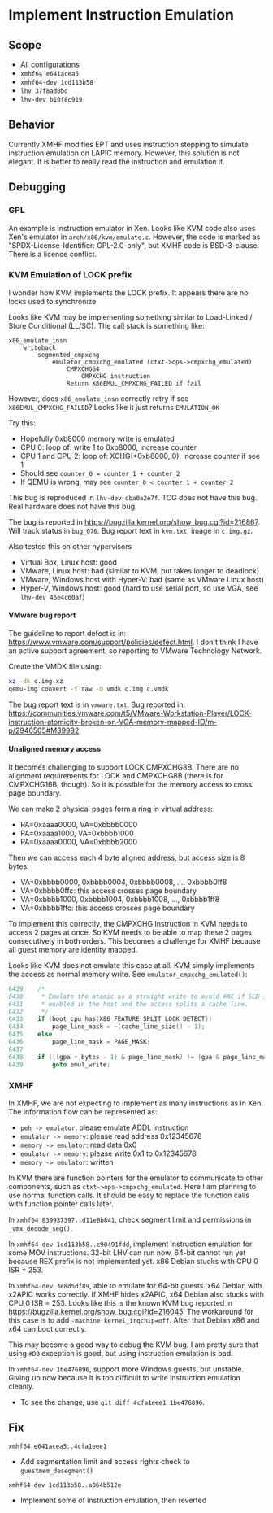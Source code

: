 # Implement Instruction Emulation

## Scope
* All configurations
* `xmhf64 e641acea5`
* `xmhf64-dev 1cd113b58`
* `lhv 37f8ad0bd`
* `lhv-dev b10f8c919`

## Behavior

Currently XMHF modifies EPT and uses instruction stepping to simulate
instruction emulation on LAPIC memory. However, this solution is not elegant.
It is better to really read the instruction and emulation it.

## Debugging

### GPL

An example is instruction emulator in Xen. Looks like KVM code also uses Xen's
emulator in `arch/x86/kvm/emulate.c`. However, the code is marked as
"SPDX-License-Identifier: GPL-2.0-only", but XMHF code is BSD-3-clause. There
is a licence conflict.

### KVM Emulation of LOCK prefix

I wonder how KVM implements the LOCK prefix. It appears there are no locks
used to synchronize.

Looks like KVM may be implementing something similar to
Load-Linked / Store Conditional (LL/SC). The call stack is something like:

```
x86_emulate_insn
	writeback
		segmented_cmpxchg
			emulator_cmpxchg_emulated (ctxt->ops->cmpxchg_emulated)
				CMPXCHG64
					CMPXCHG instruction
				Return X86EMUL_CMPXCHG_FAILED if fail
```

However, does `x86_emulate_insn` correctly retry if see
`X86EMUL_CMPXCHG_FAILED`? Looks like it just returns `EMULATION_OK`

Try this:
* Hopefully 0xb8000 memory write is emulated
* CPU 0: loop of: write 1 to 0xb8000, increase counter
* CPU 1 and CPU 2: loop of: XCHG(*0xb8000, 0), increase counter if see 1
* Should see `counter_0 = counter_1 + counter_2`
* If QEMU is wrong, may see `counter_0 < counter_1 + counter_2`

This bug is reproduced in `lhv-dev dba0a2e7f`. TCG does not have this bug. Real
hardware does not have this bug.

The bug is reported in <https://bugzilla.kernel.org/show_bug.cgi?id=216867>.
Will track status in `bug_076`. Bug report text in `kvm.txt`, image in
`c.img.gz`.

Also tested this on other hypervisors
* Virtual Box, Linux host: good
* VMware, Linux host: bad (similar to KVM, but takes longer to deadlock)
* VMware, Windows host with Hyper-V: bad (same as VMware Linux host)
* Hyper-V, Windows host: good (hard to use serial port, so use VGA, see
  `lhv-dev 46e4c60af`)

#### VMware bug report

The guideline to report defect is in:
<https://www.vmware.com/support/policies/defect.html>. I don't think I have an
active support agreement, so reporting to VMware Technology Network.

Create the VMDK file using:

```sh
xz -dk c.img.xz
qemu-img convert -f raw -O vmdk c.img c.vmdk
```

The bug report text is in `vmware.txt`. Bug reported in:
<https://communities.vmware.com/t5/VMware-Workstation-Player/LOCK-instruction-atomicity-broken-on-VGA-memory-mapped-IO/m-p/2946505#M39982>

#### Unaligned memory access

It becomes challenging to support LOCK CMPXCHG8B. There are no alignment
requirements for LOCK and CMPXCHG8B (there is for CMPXCHG16B, though). So it
is possible for the memory access to cross page boundary.

We can make 2 physical pages form a ring in virtual address:
* PA=0xaaaa0000, VA=0xbbbb0000
* PA=0xaaaa1000, VA=0xbbbb1000
* PA=0xaaaa0000, VA=0xbbbb2000

Then we can access each 4 byte aligned address, but access size is 8 bytes:
* VA=0xbbbb0000, 0xbbbb0004, 0xbbbb0008, ..., 0xbbbb0ff8
* VA=0xbbbb0ffc: this access crosses page boundary
* VA=0xbbbb1000, 0xbbbb1004, 0xbbbb1008, ..., 0xbbbb1ff8
* VA=0xbbbb1ffc: this access crosses page boundary

To implement this correctly, the CMPXCHG instruction in KVM needs to access 2
pages at once. So KVM needs to be able to map these 2 pages consecutively in
both orders. This becomes a challenge for XMHF because all guest memory are
identity mapped.

Looks like KVM does not emulate this case at all. KVM simply implements the
access as normal memory write. See `emulator_cmpxchg_emulated()`:

```c
6429  	/*
6430  	 * Emulate the atomic as a straight write to avoid #AC if SLD is
6431  	 * enabled in the host and the access splits a cache line.
6432  	 */
6433  	if (boot_cpu_has(X86_FEATURE_SPLIT_LOCK_DETECT))
6434  		page_line_mask = ~(cache_line_size() - 1);
6435  	else
6436  		page_line_mask = PAGE_MASK;
6437  
6438  	if (((gpa + bytes - 1) & page_line_mask) != (gpa & page_line_mask))
6439  		goto emul_write;
```

### XMHF

In XMHF, we are not expecting to implement as many instructions as in Xen.
The information flow can be represented as:
* `peh -> emulator`: please emulate ADDL instruction
* `emulator -> memory`: please read address 0x12345678
* `memory -> emulator`: read data 0x0
* `emulator -> memory`: please write 0x1 to 0x12345678
* `memory -> emulator`: written

In KVM there are function pointers for the emulator to communicate to other
components, such as `ctxt->ops->cmpxchg_emulated`. Here I am planning to use
normal function calls. It should be easy to replace the function calls with
function pointer calls later.

In `xmhf64 839937397..d11e8b841`, check segment limit and permissions in
`_vmx_decode_seg()`.

In `xmhf64-dev 1cd113b58..c90491fdd`, implement instruction emulation for some
MOV instructions. 32-bit LHV can run now, 64-bit cannot run yet because REX
prefix is not implemented yet. x86 Debian stucks with CPU 0 ISR = 253.

In `xmhf64-dev 3e8d5df89`, able to emulate for 64-bit guests. x64 Debian with
x2APIC works correctly. If XMHF hides x2APIC, x64 Debian also stucks with CPU 0
ISR = 253. Looks like this is the known KVM bug reported in
<https://bugzilla.kernel.org/show_bug.cgi?id=216045>. The workaround for this
case is to add `-machine kernel_irqchip=off`. After that Debian x86 and x64 can
boot correctly.

This may become a good way to debug the KVM bug. I am pretty sure that using
`#DB` exception is good, but using instruction emulation is bad.

In `xmhf64-dev 1be476896`, support more Windows guests, but unstable. Giving up
now because it is too difficult to write instruction emulation cleanly.
* To see the change, use `git diff 4cfa1eee1 1be476896`.

## Fix

`xmhf64 e641acea5..4cfa1eee1`
* Add segmentation limit and access rights check to `guestmem_desegment()`

`xmhf64-dev 1cd113b58..a864b512e`
* Implement some of instruction emulation, then reverted

